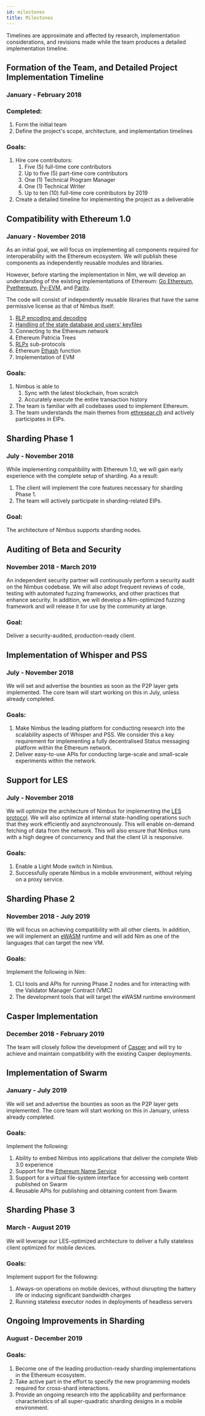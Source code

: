 ```yaml
---
id: milestones
title: Milestones
---
```


Timelines are approximate and affected by research, implementation considerations, and revisions made while the team produces a detailed implementation timeline.


## Formation of the Team, and Detailed Project Implementation Timeline


### January - February 2018


### Completed:

1.  Form the initial team
1.  Define the project's scope, architecture, and implementation timelines

### Goals:


1.  Hire core contributors:
    1.  Five (5) full-time core contributors
    1.  Up to five (5) part-time core contributors
    1.  One (1) Technical Program Manager
    1.  One (1) Technical Writer
    1.  Up to ten (10) full-time core contributors by 2019
1.  Create a detailed timeline for implementing the project as a deliverable


## Compatibility with Ethereum 1.0


### January - November 2018

As an initial goal, we will focus on implementing all components required for interoperability with the Ethereum ecosystem. We will publish these components as independently reusable modules and libraries. 

However, before starting the implementation in Nim, we will develop an understanding of the existing implementations of Ethereum: [Go Ethereum](https://github.com/ethereum/go-ethereum/), [Pyethereum](https://github.com/ethereum/pyethereum), [Py-EVM](https://github.com/ethereum/py-evm), and [Parity](https://github.com/paritytech/parity).

The code will consist of independently reusable libraries that have the same permissive license as that of Nimbus itself:



1.  [RLP encoding and decoding](https://github.com/status-im/nim-rlp)
1.  [Handling of the state database and users' keyfiles](https://github.com/status-im/nim-eth-keyfile/blob/master/README.md)
1.  Connecting to the Ethereum network
1.  Ethereum Patricia Trees
1.  [RLPx](https://github.com/ethereum/devp2p/blob/master/rlpx.md#introduction) sub-protocols
1.  Ethereum [Ethash](https://github.com/ethereum/wiki/wiki/Ethash) function
1.  Implementation of EVM


### Goals:

1.  Nimbus is able to
    1.  Sync with the latest blockchain, from scratch
    1.  Accurately execute the entire transaction history
1.  The team is familiar with all codebases used to implement Ethereum.
1.  The team understands the main themes from [ethresear.ch](https://ethresear.ch/) and actively participates in EIPs.


## Sharding Phase 1


### July - November 2018

While implementing compatibility with Ethereum 1.0, we will gain early experience with the complete setup of sharding. As a result:


1.  The client will implement the core features necessary for sharding Phase 1.
1.  The team will actively participate in sharding-related EIPs.


### Goal:

The architecture of Nimbus supports sharding nodes.


## Auditing of Beta and Security


### November 2018 - March 2019

An independent security partner will continuously perform a security audit on the Nimbus codebase. We will also adopt frequent reviews of code, testing with automated fuzzing frameworks, and other practices that enhance security. In addition, we will develop a Nim-optimized fuzzing framework and will release it for use by the community at large.

### Goal:

Deliver a security-audited, production-ready client.

## Implementation of Whisper and PSS

### July - November 2018

We will set and advertise the bounties as soon as the P2P layer gets implemented. The core team will start working on this in July, unless already completed.

### Goals:

1.  Make Nimbus the leading platform for conducting research into the scalability aspects of Whisper and PSS. We consider this a key requirement for implementing a fully decentralised Status messaging platform within the Ethereum network.
1.  Deliver easy-to-use APIs for conducting large-scale and small-scale experiments within the network.

## Support for LES

### July - November 2018

We will optimize the architecture of Nimbus for implementing the [LES protocol](https://github.com/ethereum/wiki/wiki/Light-client-protocol). We will also optimize all internal state-handling operations such that they work efficiently and asynchronously. This will enable on-demand fetching of data from the network. This will also ensure that Nimbus runs with a high degree of concurrency and that the client UI is responsive.

### Goals:

1.  Enable a Light Mode switch in Nimbus.
1.  Successfully operate Nimbus in a mobile environment, without relying on a proxy service.

## Sharding Phase 2

### November 2018 - July 2019

We will focus on achieving compatibility with all other clients. In addition, we will implement an [eWASM](https://github.com/ewasm/design/blob/master/README.md) runtime and will add Nim as one of the languages that can target the new VM.

### Goals:

Implement the following in Nim:

1.  CLI tools and APIs for running Phase 2 nodes and for interacting with the Validator Manager Contract (VMC)
1.  The development tools that will target the eWASM runtime environment

## Casper Implementation

### December 2018 - February 2019

The team will closely follow the development of [Casper](https://blockgeeks.com/guides/ethereum-casper/) and will try to achieve and maintain compatibility with the existing Casper deployments.

## Implementation of Swarm

### January - July 2019 

We will set and advertise the bounties as soon as the P2P layer gets implemented. The core team will start working on this in January, unless already completed.

### Goals:

Implement the following:

1.  Ability to embed Nimbus into applications that deliver the complete Web 3.0 experience
1.  Support for the [Ethereum Name Service](https://ens.domains/)
1.  Support for a virtual file-system interface for accessing web content published on Swarm
1.  Reusable APIs for publishing and obtaining content from Swarm

## Sharding Phase 3

### March - August 2019

We will leverage our LES-optimized architecture to deliver a fully stateless client optimized for mobile devices.

### Goals:

Implement support for the following:

1.  Always-on operations on mobile devices, without disrupting the battery life or inducing significant bandwidth charges
1.  Running stateless executor nodes in deployments of headless servers

## Ongoing Improvements in Sharding

### August - December 2019

### Goals:

1.  Become one of the leading production-ready sharding implementations in the Ethereum ecosystem.
1.  Take active part in the effort to specify the new programming models required for cross-shard interactions.
1.  Provide an ongoing research into the applicability and performance characteristics of all super-quadratic sharding designs in a mobile environment.